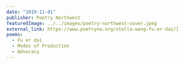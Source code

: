 ```yaml
---
date: "2019-11-01"
publisher: Poetry Northwest
featuredImage: ../../images/poetry-northwest-cover.jpeg
external_link: https://www.poetrynw.org/stella-wong-fu-er-dai/]
poems: 
  - Fu er dai
  - Modes of Production
  - Advocacy
---
```

